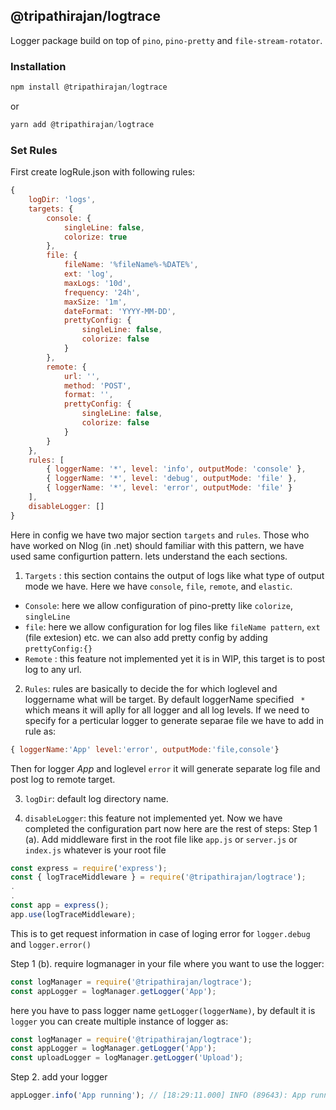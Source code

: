 ## @tripathirajan/logtrace

Logger package build on top of `pino`, `pino-pretty` and `file-stream-rotator`.

### Installation

```js
npm install @tripathirajan/logtrace
```

or

```js
yarn add @tripathirajan/logtrace
```

### Set Rules

First create logRule.json with following rules:

```javascript
{
    logDir: 'logs',
    targets: {
        console: {
            singleLine: false,
            colorize: true
        },
        file: {
            fileName: '%fileName%-%DATE%',
            ext: 'log',
            maxLogs: '10d',
            frequency: '24h',
            maxSize: '1m',
            dateFormat: 'YYYY-MM-DD',
            prettyConfig: {
                singleLine: false,
                colorize: false
            }
        },
        remote: {
            url: '',
            method: 'POST',
            format: '',
            prettyConfig: {
                singleLine: false,
                colorize: false
            }
        }
    },
    rules: [
        { loggerName: '*', level: 'info', outputMode: 'console' },
        { loggerName: '*', level: 'debug', outputMode: 'file' },
        { loggerName: '*', level: 'error', outputMode: 'file' }
    ],
    disableLogger: []
}
```

Here in config we have two major section `targets` and `rules`. Those who have worked on Nlog (in .net) should familiar with this pattern, we have used same configurtion pattern. lets understand the each sections.

1. `Targets` : this section contains the output of logs like what type of output mode we have. Here we have `console`, `file`, `remote`, and `elastic`.

- `Console`: here we allow configuration of pino-pretty like `colorize`, `singleLine`
- `file`: here we allow configuration for log files like `fileName pattern`, `ext` (file extesion) etc. we can also add pretty config by adding `prettyConfig:{}`
- `Remote` : this feature not implemented yet it is in WIP, this target is to post log to any url.

2. `Rules`: rules are basically to decide the for which loglevel and loggername what will be target. By default loggerName specified ` *` which means it will aplly for all logger and all log levels. If we need to specify for a perticular logger to generate separae file we have to add in rule as:

```js
{ loggerName:'App' level:'error', outputMode:'file,console'}
```

Then for logger _App_ and loglevel `error` it will generate separate log file and post log to remote target.

3. `logDir`: default log directory name.

4. `disableLogger`: this feature not implemented yet.
   Now we have completed the configuration part now here are the rest of steps:
   Step 1 (a). Add middleware first in the root file like `app.js` or `server.js` or `index.js` whatever is your root file

```js
const express = require('express');
const { logTraceMiddleware } = require('@tripathirajan/logtrace');
.
.
const app = express();
app.use(logTraceMiddleware);
```

This is to get request information in case of loging error for `logger.debug` and `logger.error()`

Step 1 (b). require logmanager in your file where you want to use the logger:

```js
const logManager = require('@tripathirajan/logtrace');
const appLogger = logManager.getLogger('App');
```

here you have to pass logger name `getLogger(loggerName)`, by default it is `logger`
you can create multiple instance of logger as:

```js
const logManager = require('@tripathirajan/logtrace');
const appLogger = logManager.getLogger('App');
const uploadLogger = logManager.getLogger('Upload');
```

Step 2. add your logger

```js
appLogger.info('App running'); // [18:29:11.000] INFO (89643): App running
```

